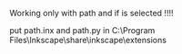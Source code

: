 Working only with path and if is selected !!!!

put path.inx and path.py in C:\Program Files\Inkscape\share\inkscape\extensions
